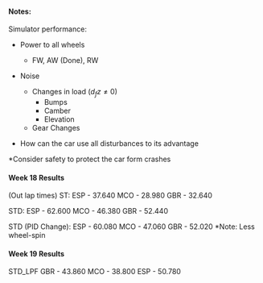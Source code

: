 #### Notes:

Simulator performance:
- Power to all wheels
	- FW, AW (Done), RW

- Noise
	- Changes in load ($d_fz \neq 0$)
		- Bumps
		- Camber
		- Elevation
	- Gear Changes

- How can the car use all disturbances to its advantage

*Consider safety to protect the car form crashes

#### Week 18 Results

(Out lap times)
ST:
ESP - 37.640
MCO - 28.980
GBR - 32.640

STD:
ESP - 62.600
MCO - 46.380
GBR - 52.440

STD (PID Change): 
ESP - 60.080
MCO - 47.060
GBR - 52.020
*Note: Less wheel-spin

#### Week 19 Results

STD_LPF
GBR - 43.860
MCO - 38.800
ESP - 50.780
